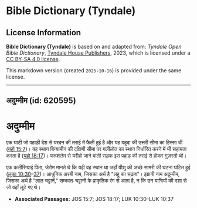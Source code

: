 # Bible Dictionary (Tyndale)

## License Information

**Bible Dictionary (Tyndale)** is based on and adapted from: _Tyndale Open Bible Dictionary_, [Tyndale House Publishers](https://tyndaleopenresources.com/), 2023, which is licensed under a [CC BY-SA 4.0 license](https://creativecommons.org/licenses/by-sa/4.0/legalcode.en).

This markdown version (created `2025-10-16`) is provided under the same license.



--------------------------------

## अदुम्मीम (id: 620595)

अदुम्मीम
========

एक घाटी जो पहाड़ी देश से यरदन की तराई में फैली हुई है और यह यहूदा की उत्तरी सीमा का हिस्सा थी ([यहो 15:7](https://ref.ly/Josh15:7))। यह स्थान बिन्यामीन की दक्षिणी सीमा पर गलीलोत का स्थान निर्धारित करने में भी सहायता करता है ([यहो 18:17](https://ref.ly/Josh18:17))। यरूशलेम से यरीहो जाने वाली सड़क इस पहाड़ की तराई से होकर गुज़रती थी।

एक कलीसियाई पिता, जेरोम मानते थे कि यही वह स्थान था जहाँ यीशु की अच्छे सामरी की घटना घटित हुई ([लूका 10:30](https://ref.ly/Luke10:30-Luke10:37)–[37](https://ref.ly/Luke10:30-Luke10:37))। आधुनिक अरबी नाम, जिसका अर्थ है "लहू का चढ़ाव"। इब्रानी नाम अदुम्मीम, जिसका अर्थ है "लाल चट्टानें," सम्भवतः चट्टानों के प्राकृतिक रंग से आता है, न कि उन यात्रियों की दशा से जो वहाँ लूटे गए थे।

* **Associated Passages:** JOS 15:7; JOS 18:17; LUK 10:30–LUK 10:37

